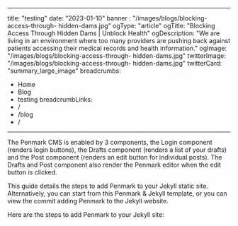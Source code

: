 



--- 
title: "testing"
date: "2023-01-10"
banner : "/images/blogs/blocking-access-through- hidden-dams.jpg"
ogType: "article"
ogTitle: "Blocking Access Through Hidden Dams | Unblock Health"
ogDescription: "We are living in an environment where too many providers are pushing back against patients accessing their medical records and health information."
ogImage: "/images/blogs/blocking-access-through- hidden-dams.jpg"
twitterImage: "/images/blogs/blocking-access-through- hidden-dams.jpg"
twitterCard: "summary_large_image"
breadcrumbs:
 - Home
 - Blog
 - testing
breadcrumbLinks:
 - / 
 - /blog
 - / 
---


The Penmark CMS is enabled by 3 components, the Login component (renders login buttons), the Drafts component (renders a list of your drafts) and the Post component (renders an edit button for individual posts). The Drafts and Post component also render the Penmark editor when the edit button is clicked.

This guide details the steps to add Penmark to your Jekyll static site. Alternatively, you can start from this Penmark & Jekyll template, or you can view the commit adding Penmark to the Jekyll website.

Here are the steps to add Penmark to your Jekyll site: